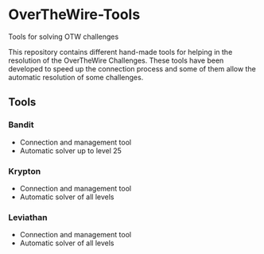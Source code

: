 # OverTheWire-Tools
Tools for solving OTW challenges


This repository contains different hand-made tools for helping in the resolution of the OverTheWire Challenges. These tools have been developed to speed up the connection process and some of them allow the automatic resolution of some challenges.

## Tools

### Bandit
- Connection and management tool
- Automatic solver up to level 25

### Krypton
- Connection and management tool
- Automatic solver of all levels

### Leviathan
- Connection and management tool
- Automatic solver of all levels

